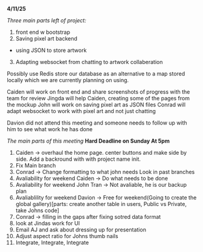 **4/11/25**

*Three main parts left of project:*
1) front end w bootstrap
2) Saving pixel art backend
 - using JSON to store artwork
3) Adapting websocket from chatting to artwork collaberation

Possibly use Redis store our database as an alternative to a map stored locally which we are currently planning on using. 

Caiden will work on front end and share screenshots of progress with the team for review
Jingda will help Caiden, creating some of the pages from the mockup
John will work on saving pixel art as JSON files 
Conrad will adapt websocket to work with pixel art and not just chatting

Davion did not attend this meeting and someone needs to follow up with him to see what work he has done

*The main parts of this meeting*
**Hard Deadline on Sunday At 5pm**
1) Caiden -> overhaul the home page. center buttons and make side by side. Add a backround with with project name init.
2) Fix Main branch
3) Conrad -> Change formatting to what john needs Look in past branches
4) Avaliability for weekend Caiden -> Do what needs to be done
5) Avaliability for weekend John Tran -> Not avaliable, he is our backup plan
6) Avaliablility for weekend Davion -> Free for weekend(Going to create the global gallery)[parts: create another table in users, Public vs Private, take Johns code]
7) Conrad -> filling in the gaps after fixing sotred data format
8) look at Jindas work for UI
9) Email AJ and ask about dressing up for presentation
10) Adjust aspect ratio for Johns thumb nails
12) Integrate, Integrate, Integrate
